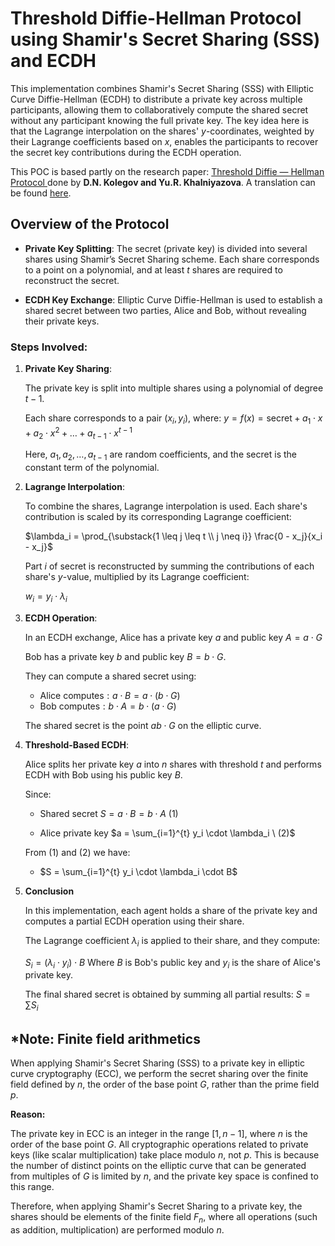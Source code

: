 # Threshold Diffie-Hellman Protocol using Shamir's Secret Sharing (SSS) and ECDH

This implementation combines Shamir's Secret Sharing (SSS) with Elliptic Curve Diffie-Hellman (ECDH) to distribute a private key across multiple participants, allowing them to collaboratively compute the shared secret without any participant knowing the full private key. The key idea here is that the Lagrange interpolation on the shares' $y$-coordinates, weighted by their Lagrange coefficients based on $x$, enables the participants to recover the secret key contributions during the ECDH operation.

This POC is based partly on the research paper: [Threshold Diffie — Hellman Protocol
](https://www.mathnet.ru/php/archive.phtml?wshow=paper&jrnid=pdma&paperid=536&option_lang=eng) done by **D.N. Kolegov and Yu.R. Khalniyazova**. A translation can be found [here](translation.pdf).

## Overview of the Protocol

- **Private Key Splitting**: The secret (private key) is divided into several shares using Shamir’s Secret Sharing scheme. Each share corresponds to a point on a polynomial, and at least $t$ shares are required to reconstruct the secret.
  
- **ECDH Key Exchange**: Elliptic Curve Diffie-Hellman is used to establish a shared secret between two parties, Alice and Bob, without revealing their private keys.

### Steps Involved:

1. **Private Key Sharing**:

   The private key is split into multiple shares using a polynomial of degree $t-1$.
   
   Each share corresponds to a pair $(x_i, y_i)$, where:
   $y = f(x) = \text{{secret}} + a_1 \cdot x + a_2 \cdot x^2 + \dots + a_{t-1} \cdot x^{t-1}$
   
   Here, $a_1, a_2, \dots, a_{t-1}$ are random coefficients, and the secret is the constant term of the polynomial.

2. **Lagrange Interpolation**:
   
   To combine the shares, Lagrange interpolation is used. Each share's contribution is scaled by its corresponding Lagrange coefficient:
   
   $\lambda_i = \prod_{\substack{1 \leq j \leq t \\ j \neq i}} \frac{0 - x_j}{x_i - x_j}$
   
   Part $i$ of secret is reconstructed by summing the contributions of each share's $y$-value, multiplied by its Lagrange coefficient:
   
   $w_i = y_i \cdot \lambda_i$

3. **ECDH Operation**:

    In an ECDH exchange, Alice has a private key $a$ and public key $A = a \cdot G$
  
    Bob has a private key $b$ and public key $B = b \cdot G$.
    
    They can compute a shared secret using:
      - $\text{{Alice computes}}: a \cdot B = a \cdot (b \cdot G)$
      - $\text{{Bob computes}}: b \cdot A = b \cdot (a \cdot G)$
    
    The shared secret is the point $ab \cdot G$ on the elliptic curve.

4. **Threshold-Based ECDH**:

    Alice splits her private key $a$ into $n$ shares with threshold $t$ and performs ECDH with Bob using his public key $B$.

    Since:

    - Shared secret $S= a \cdot B = b \cdot A \ (1)$

    - Alice private key $a = \sum_{i=1}^{t} y_i \cdot \lambda_i \ (2)$

    From $(1)$ and $(2)$ we have:


    - $S = \sum_{i=1}^{t} y_i \cdot \lambda_i \cdot B$

5. **Conclusion**

    In this implementation, each agent holds a share of the private key and computes a partial ECDH operation using their share.

    The Lagrange coefficient $\lambda_i$ is applied to their share, and they compute:

    $S_i = (\lambda_i \cdot y_i) \cdot B$
    Where $B$ is Bob's public key and $y_i$ is the share of Alice's private key.
    
    The final shared secret is obtained by summing all partial results:
    $S = \sum S_i$

## *Note: Finite field arithmetics

  When applying Shamir's Secret Sharing (SSS) to a private key in elliptic curve cryptography (ECC), we perform the secret sharing over the finite field defined by $n$, the order of the base point $G$, rather than the prime field $p$.

  **Reason:**

  The private key in ECC is an integer in the range $[1, n - 1]$, where $n$ is the order of the base point $G$. All cryptographic operations related to private keys (like scalar multiplication) take place modulo $n$, not 
  $p$. This is because the number of distinct points on the elliptic curve that can be generated from multiples of $G$ is limited by $n$, and the private key space is confined to this range.

  Therefore, when applying Shamir's Secret Sharing to a private key, the shares should be elements of the finite field $F_n$, where all operations (such as addition, multiplication) are performed modulo $n$.